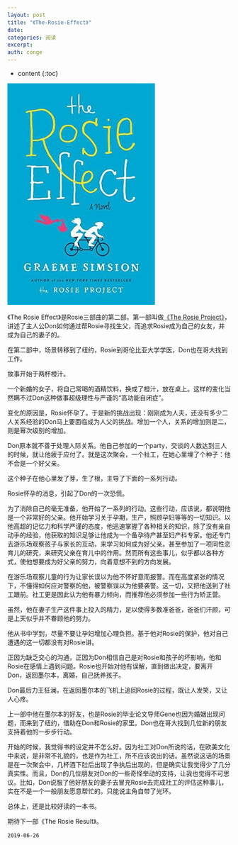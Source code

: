 ```yaml
---
layout: post
title: "《The-Rosie-Effect》"
date:
categories: 阅读
excerpt:
auth: conge
---
```

* content
{:toc}

![ ](/assets/images/阅读/118382-24c2a41ebbacba98.png)

《The Rosie Effect》是Rosie三部曲的第二部。第一部叫做[《The Rosie Project》](https://www.jianshu.com/p/b5fcd797ce2a)，讲述了主人公Don如何通过帮Rosie寻找生父，而追求Rosie成为自己的女友，并成为自己的妻子的。

在第二部中，场景转移到了纽约，Rosie到哥伦比亚大学学医，Don也在哥大找到工作。

故事开始于两杯橙汁。

一个新婚的女子，将自己常喝的酒精饮料，换成了橙汁，放在桌上。这样的变化当然瞒不过Don这种做事超级理性与严谨的“高功能自闭症”。

变化的原因是，Rosie怀孕了。于是新的挑战出现：刚刚成为人夫，还没有多少二人关系经验的Don马上要面临成为人父的挑战。增加一个人，关系的增加则是二，则是幂次级别的增加。

Don原本就不善于处理人际关系。他自己参加的一个party，交谈的人数达到三人的时候，就让他疲于应付了。就是这次聚会，一个社工，在她心里埋了个种子：他不会是一个好父亲。

这个种子在他心里发了芽，生了根，主导了下面的一系列行动。

Rosie怀孕的消息，引起了Don的一次恐慌。

为了消除自己的毫无准备，他开始了一系列的行动。这些行动，应该说，都说明他是一个非常好的父亲。他开始学习关于孕期，生产，照顾孕妇等等的一切知识。以他高超的记忆力和科学严谨的态度，他迅速掌握了各种相关的知识，除了没有亲自动手的经验，他获取的知识足够让他成为一个备孕待产甚至妇产科专家。他还专门去游乐场观察孩子与家长的互动，来学习如何成为好父亲。甚至参加了一项同性恋育儿的研究，来研究父亲在育儿中的作用。然而所有这些事儿，似乎都以各种方式，使他想要成为好父亲的努力，向着意想不到的方向发展。

在游乐场观察儿童的行为让家长误以为他不怀好意而报警。而在高度紧张的情况下，不懂得如何应对警察的他，被警察误以为他要袭警。这一切，又把他送到了社工跟前。社工更是因此认为他有暴力倾向，而推荐他必须参加一些行为矫正营。

虽然，他在妻子生产这件事上投入的精力，足以使得多数准爸爸，爸爸们汗颜，可是上天似乎并不眷顾他的努力。

他从书中学到，尽量不要让孕妇增加心理负担。基于他对Rosie的保护，他对自己遭遇的这一切都没有对Rosie讲。

正因为缺乏交心的沟通，正因为Don相信自己是对Rosie和孩子的坏影响，他和Rosie在感情上遇到问题。Rosie也开始对他有误解，直到做出决定，要离开Don，返回墨尔本，离婚，自己抚养孩子。

Don最后力王狂澜，在返回墨尔本的飞机上追回Rosie的过程，既让人发笑，又让人心疼。

上一部中他在墨尔本的好友，也是Rosie的毕业论文导师Gene也因为婚姻出现问题，而来到了纽约，借助在Don和Rosie的家里。Don也在哥大找到几位新的朋友支持着他的一步步行动。

开始的时候，我觉得书的设定并不怎么好。因为社工对Don所说的话，在欧美文化中来说，是非常不礼貌的，也是作为社工，所不应该说出的话。虽然说这话的场景是在一次聚会中，几杯酒下肚后出现了争执后出现的，但是确实让我觉得少了几分真实性。而且，Don的几位朋友对Don的一些奇怪举动的支持，让我也觉得不可思议。比如，Don说服了他好朋友的妻子去冒充Rosie去完成社工的评估这种事儿，实在不是一个一般朋友愿意帮忙的。只能说主角自带了光环。

总体上，还是比较好读的一本书。

期待下一部《The Rosie Result》。

```
2019-06-26 
```
